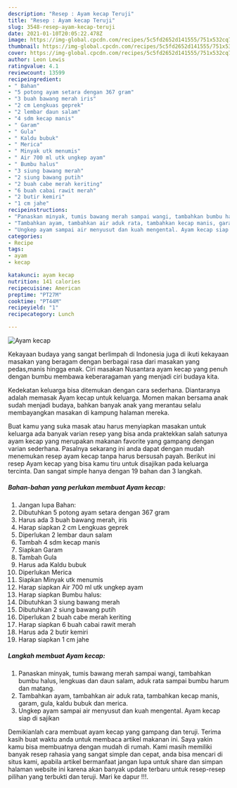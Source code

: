 ```yaml
---
description: "Resep : Ayam kecap Teruji"
title: "Resep : Ayam kecap Teruji"
slug: 3548-resep-ayam-kecap-teruji
date: 2021-01-10T20:05:22.478Z
image: https://img-global.cpcdn.com/recipes/5c5fd2652d141555/751x532cq70/ayam-kecap-foto-resep-utama.jpg
thumbnail: https://img-global.cpcdn.com/recipes/5c5fd2652d141555/751x532cq70/ayam-kecap-foto-resep-utama.jpg
cover: https://img-global.cpcdn.com/recipes/5c5fd2652d141555/751x532cq70/ayam-kecap-foto-resep-utama.jpg
author: Leon Lewis
ratingvalue: 4.1
reviewcount: 13599
recipeingredient:
- " Bahan"
- "5 potong ayam setara dengan 367 gram"
- "3 buah bawang merah iris"
- "2 cm Lengkuas geprek"
- "2 lembar daun salam"
- "4 sdm kecap manis"
- " Garam"
- " Gula"
- " Kaldu bubuk"
- " Merica"
- " Minyak utk menumis"
- " Air 700 ml utk ungkep ayam"
- " Bumbu halus"
- "3 siung bawang merah"
- "2 siung bawang putih"
- "2 buah cabe merah keriting"
- "6 buah cabai rawit merah"
- "2 butir kemiri"
- "1 cm jahe"
recipeinstructions:
- "Panaskan minyak, tumis bawang merah sampai wangi, tambahkan bumbu halus, lengkuas dan daun salam, aduk rata sampai bumbu harum dan matang."
- "Tambahkan ayam, tambahkan air aduk rata, tambahkan kecap manis, garam, gula, kaldu bubuk dan merica."
- "Ungkep ayam sampai air menyusut dan kuah mengental. Ayam kecap siap di sajikan"
categories:
- Recipe
tags:
- ayam
- kecap

katakunci: ayam kecap 
nutrition: 141 calories
recipecuisine: American
preptime: "PT27M"
cooktime: "PT44M"
recipeyield: "1"
recipecategory: Lunch

---
```



![Ayam kecap](https://img-global.cpcdn.com/recipes/5c5fd2652d141555/751x532cq70/ayam-kecap-foto-resep-utama.jpg)

Kekayaan budaya yang sangat berlimpah di Indonesia juga di ikuti kekayaan masakan yang beragam dengan berbagai rasa dari masakan yang pedas,manis hingga enak. Ciri masakan Nusantara ayam kecap yang penuh dengan bumbu membawa keberaragaman yang menjadi ciri budaya kita.




Kedekatan keluarga bisa ditemukan dengan cara sederhana. Diantaranya adalah memasak Ayam kecap untuk keluarga. Momen makan bersama anak sudah menjadi budaya, bahkan banyak anak yang merantau selalu membayangkan masakan di kampung halaman mereka.

Buat kamu yang suka masak atau harus menyiapkan masakan untuk keluarga ada banyak varian resep yang bisa anda praktekkan salah satunya ayam kecap yang merupakan makanan favorite yang gampang dengan varian sederhana. Pasalnya sekarang ini anda dapat dengan mudah menemukan resep ayam kecap tanpa harus bersusah payah.
Berikut ini resep Ayam kecap yang bisa kamu tiru untuk disajikan pada keluarga tercinta. Dan sangat simple hanya dengan 19 bahan dan 3 langkah.


<!--inarticleads1-->

##### Bahan-bahan yang perlukan membuat Ayam kecap:

1. Jangan lupa  Bahan:
1. Dibutuhkan 5 potong ayam setara dengan 367 gram
1. Harus ada 3 buah bawang merah, iris
1. Harap siapkan 2 cm Lengkuas geprek
1. Diperlukan 2 lembar daun salam
1. Tambah 4 sdm kecap manis
1. Siapkan  Garam
1. Tambah  Gula
1. Harus ada  Kaldu bubuk
1. Diperlukan  Merica
1. Siapkan  Minyak utk menumis
1. Harap siapkan  Air 700 ml utk ungkep ayam
1. Harap siapkan  Bumbu halus:
1. Dibutuhkan 3 siung bawang merah
1. Dibutuhkan 2 siung bawang putih
1. Diperlukan 2 buah cabe merah keriting
1. Harap siapkan 6 buah cabai rawit merah
1. Harus ada 2 butir kemiri
1. Harap siapkan 1 cm jahe




<!--inarticleads2-->

##### Langkah membuat  Ayam kecap:

1. Panaskan minyak, tumis bawang merah sampai wangi, tambahkan bumbu halus, lengkuas dan daun salam, aduk rata sampai bumbu harum dan matang.
1. Tambahkan ayam, tambahkan air aduk rata, tambahkan kecap manis, garam, gula, kaldu bubuk dan merica.
1. Ungkep ayam sampai air menyusut dan kuah mengental. Ayam kecap siap di sajikan




Demikianlah cara membuat ayam kecap yang gampang dan teruji. Terima kasih buat waktu anda untuk membaca artikel makanan ini. Saya yakin kamu bisa membuatnya dengan mudah di rumah. Kami masih memiliki banyak resep rahasia yang sangat simple dan cepat, anda bisa mencari di situs kami, apabila artikel bermanfaat jangan lupa untuk share dan simpan halaman website ini karena akan banyak update terbaru untuk resep-resep pilihan yang terbukti dan teruji. Mari ke dapur !!!. 
